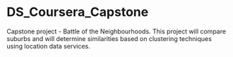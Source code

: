 # DS_Coursera_Capstone
Capstone project - Battle of the Neighbourhoods. This project will compare suburbs and will determine similarities based on clustering techniques using location data services.
